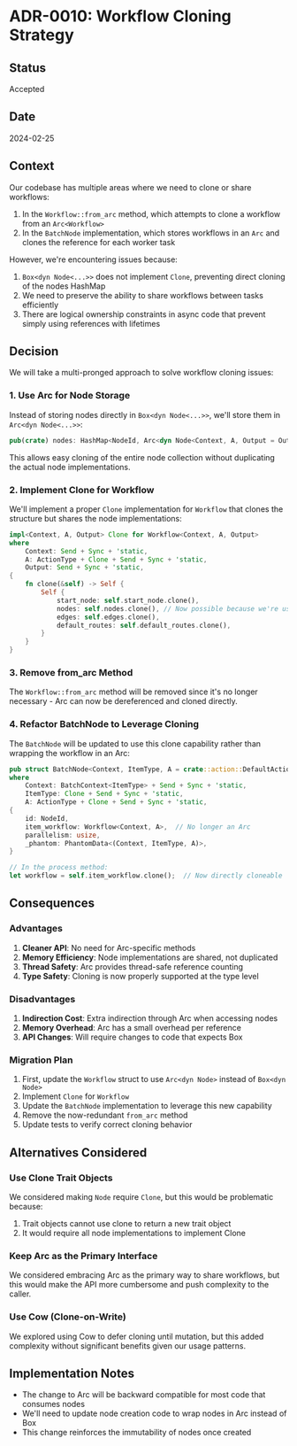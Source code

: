 # ADR-0010: Workflow Cloning Strategy

## Status

Accepted

## Date

2024-02-25

## Context

Our codebase has multiple areas where we need to clone or share workflows:

1. In the `Workflow::from_arc` method, which attempts to clone a workflow from an `Arc<Workflow>`
2. In the `BatchNode` implementation, which stores workflows in an `Arc` and clones the reference for each worker task

However, we're encountering issues because:

1. `Box<dyn Node<...>>` does not implement `Clone`, preventing direct cloning of the nodes HashMap
2. We need to preserve the ability to share workflows between tasks efficiently
3. There are logical ownership constraints in async code that prevent simply using references with lifetimes

## Decision

We will take a multi-pronged approach to solve workflow cloning issues:

### 1. Use Arc for Node Storage

Instead of storing nodes directly in `Box<dyn Node<...>>`, we'll store them in `Arc<dyn Node<...>>`:

```rust
pub(crate) nodes: HashMap<NodeId, Arc<dyn Node<Context, A, Output = Output>>>,
```

This allows easy cloning of the entire node collection without duplicating the actual node implementations.

### 2. Implement Clone for Workflow

We'll implement a proper `Clone` implementation for `Workflow` that clones the structure but shares the node implementations:

```rust
impl<Context, A, Output> Clone for Workflow<Context, A, Output>
where
    Context: Send + Sync + 'static,
    A: ActionType + Clone + Send + Sync + 'static,
    Output: Send + Sync + 'static,
{
    fn clone(&self) -> Self {
        Self {
            start_node: self.start_node.clone(),
            nodes: self.nodes.clone(), // Now possible because we're using Arc
            edges: self.edges.clone(),
            default_routes: self.default_routes.clone(),
        }
    }
}
```

### 3. Remove from_arc Method

The `Workflow::from_arc` method will be removed since it's no longer necessary - Arc<Workflow> can now be dereferenced and cloned directly.

### 4. Refactor BatchNode to Leverage Cloning

The `BatchNode` will be updated to use this clone capability rather than wrapping the workflow in an Arc:

```rust
pub struct BatchNode<Context, ItemType, A = crate::action::DefaultAction>
where
    Context: BatchContext<ItemType> + Send + Sync + 'static,
    ItemType: Clone + Send + Sync + 'static,
    A: ActionType + Clone + Send + Sync + 'static,
{
    id: NodeId,
    item_workflow: Workflow<Context, A>,  // No longer an Arc
    parallelism: usize,
    _phantom: PhantomData<(Context, ItemType, A)>,
}

// In the process method:
let workflow = self.item_workflow.clone();  // Now directly cloneable
```

## Consequences

### Advantages

1. **Cleaner API**: No need for Arc-specific methods
2. **Memory Efficiency**: Node implementations are shared, not duplicated
3. **Thread Safety**: Arc provides thread-safe reference counting
4. **Type Safety**: Cloning is now properly supported at the type level

### Disadvantages

1. **Indirection Cost**: Extra indirection through Arc when accessing nodes
2. **Memory Overhead**: Arc has a small overhead per reference
3. **API Changes**: Will require changes to code that expects Box<dyn Node>

### Migration Plan

1. First, update the `Workflow` struct to use `Arc<dyn Node>` instead of `Box<dyn Node>`
2. Implement `Clone` for `Workflow`
3. Update the `BatchNode` implementation to leverage this new capability
4. Remove the now-redundant `from_arc` method
5. Update tests to verify correct cloning behavior

## Alternatives Considered

### Use Clone Trait Objects

We considered making `Node` require `Clone`, but this would be problematic because:

1. Trait objects cannot use clone to return a new trait object
2. It would require all node implementations to implement Clone

### Keep Arc<Workflow> as the Primary Interface

We considered embracing Arc<Workflow> as the primary way to share workflows, but this would make the API more cumbersome and push complexity to the caller.

### Use Cow (Clone-on-Write)

We explored using Cow<Workflow> to defer cloning until mutation, but this added complexity without significant benefits given our usage patterns.

## Implementation Notes

- The change to Arc will be backward compatible for most code that consumes nodes
- We'll need to update node creation code to wrap nodes in Arc instead of Box
- This change reinforces the immutability of nodes once created
